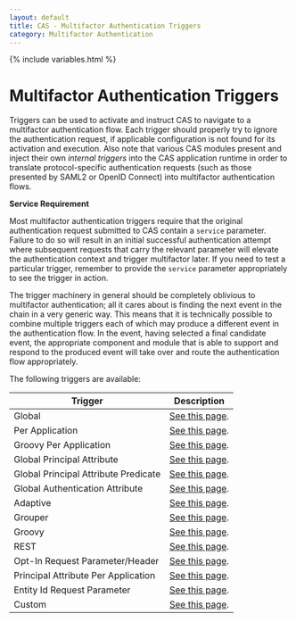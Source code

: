 ```yaml
---
layout: default
title: CAS - Multifactor Authentication Triggers
category: Multifactor Authentication
---
```


{% include variables.html %}

# Multifactor Authentication Triggers

Triggers can be used to activate and instruct CAS to navigate to a multifactor authentication flow. Each 
trigger should properly try to ignore the authentication request, if applicable configuration 
is not found for its activation and execution. Also note that various CAS modules present 
and inject their own *internal triggers* into the CAS application runtime in order to 
translate protocol-specific authentication requests (such as those presented by 
SAML2 or OpenID Connect) into multifactor authentication flows.

<div class="alert alert-info"><strong>Service Requirement</strong><p>Most multifactor authentication 
triggers require that the original authentication request submitted to CAS contain 
a <code>service</code> parameter. Failure to do so will result in an initial successful 
authentication attempt where subsequent requests that carry the relevant parameter 
will elevate the authentication context and trigger multifactor later. If you 
need to test a particular trigger, remember to provide the <code>service</code> 
parameter appropriately to see the trigger in action.</p></div>

The trigger machinery in general should be completely oblivious to multifactor authentication; 
all it cares about is finding the next event in the chain in a very generic way. This means 
that it is technically possible to combine multiple triggers each of which may produce a 
different event in the authentication flow. In the event, having selected a final candidate 
event, the appropriate component and module that is able to support and respond to the 
produced event will take over and route the authentication flow appropriately.

The following triggers are available:

| Trigger               | Description
|-----------------------|--------------------------------------------------------------------------------------------------------
| Global                | [See this page](Configuring-Multifactor-Authentication-Triggers-Global.html).
| Per Application             | [See this page](Configuring-Multifactor-Authentication-Triggers-PerApplication.html).
| Groovy Per Application      | [See this page](Configuring-Multifactor-Authentication-Triggers-Groovy.html).
| Global Principal Attribute  | [See this page](Configuring-Multifactor-Authentication-Triggers-Global-PrincipalAttribute.html).
| Global Principal Attribute Predicate  | [See this page](Configuring-Multifactor-Authentication-Triggers-Global-PrincipalAttribute-Predicate.html).
| Global Authentication Attribute       | [See this page](Configuring-Multifactor-Authentication-Triggers-Global-AuthenticationAttribute.html).
| Adaptive              | [See this page](Configuring-Multifactor-Authentication-Triggers-Adaptive.html).
| Grouper               | [See this page](Configuring-Multifactor-Authentication-Triggers-Grouper.html).
| Groovy                | [See this page](Configuring-Multifactor-Authentication-Triggers-Groovy.html).
| REST                  | [See this page](Configuring-Multifactor-Authentication-Triggers-Rest.html).
| Opt-In Request Parameter/Header     | [See this page](Configuring-Multifactor-Authentication-Triggers-OptInRequest.html).
| Principal Attribute Per Application | [See this page](Configuring-Multifactor-Authentication-Triggers-PrincipalAttribute-PerApplication.html).
| Entity Id Request Parameter | [See this page](Configuring-Multifactor-Authentication-Triggers-EntityId.html).
| Custom                      | [See this page](Configuring-Multifactor-Authentication-Triggers-Custom.html).

